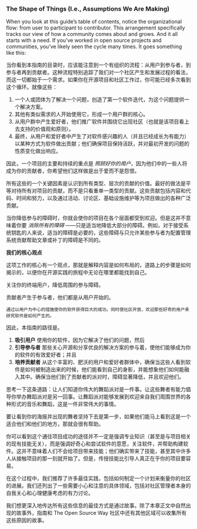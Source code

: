 ### The Shape of Things (I.e., Assumptions We Are Making)

When you look at this guide’s table of contents, notice the organizational flow: from user to
participant to contributor. This arrangement specifically tracks our view of how a community
comes about and grows. And it all starts with a need. If you’ve worked in open source projects and
communities, you’ve likely seen the cycle many times. It goes something like this:

当你看到本指南的目录时，应该能注意到一个有组织的流程：从用户到参与者，到参与者再到贡献者。这种流程特别追踪了我们对一个社区产生和发展过程的看法，而这一切都始于一个需求。如果你在开源项目和社区工作过，你可能已经多次看到这个循环。就像这些：

1. 一个人或团体为了解决一个问题，创造了第一个软件迭代，为这个问题提供一个解决方案。
2. 其他有类似需求的人开始使用它，形成一个用户群的核心。
3. 从用户群中产生爱好者，他们推广软件并围绕它出现社区（也就是该项目看上去支持的价值观和原则）。
4. 最终，从用户和爱好者中产生了对软件感兴趣的人（并且已经成长为有能力） 以某种方式为软件做出贡献；他们确保项目保持活跃，并对最初开发的问题的性质变化做出响应。

因此，一个项目的主要和持续的重点是 _照顾好你的用户_，因为他们中的一些人将成为你的贡献者，你希望他们这样做是出于爱而不是怨恨。

所有这些的一个关键因素是认识到所有类型、层次的贡献的价值。最好的做法是平等对待所有对项目的贡献，而不是只看重单一类型的贡献。这些贡献包括内容和代码、时间和努力，以及通过活动、讨论区、基础设施维护等为项目做出的各种广泛贡献。


当你降低参与的障碍时，你就会使你的项目在各个层面都受到欢迎。但是这并不意味着你要 _消除所有的障碍_ ——只是适当地降低大部分的障碍。例如，对于接受系统钥匙的人来说，适当的障碍是必要的，这些障碍与只允许某些参与者为配置管理系统贡献帮助文章或补丁的障碍是不同的。

**我们的核心观点**

这项工作的核心有一个观点，那就是解释内容是如何布局的，道路上的步骤是如何揭示的，以便你在开源实践的旅程中无论在哪里都能找到自己。

关注你的终端用户，降低周围的参与障碍。

贡献者产生于参与者，他们都是从用户开始的。

```
通过以用户为中心的措施使你的软件获得巨大的成功。同时使社区开放，欢迎那些好奇的用户来研究软件是如何产生的。
```

因此，本指南的路径是。

1. **吸引用户** 使用你的软件，因为它解决了他们的问题，然后
2. **引导参与者** 那些关心开源和分享优良的解决方案的参与着，使他们能够成为你的软件的有效爱好者；并且
3. **培养贡献者** 从这个丰富的、肥沃的用户和爱好者群体中，确保当这些人看到软件是如何被制造出来的时候，他们能看到自己的身影，并能想象他们如何能融入其中。确保当他们到了贡献者的派对时，障碍显著降低，并且欢迎他们。

思考一下这条道路：让人们知道你伟大的舞蹈派对是一件事。让这些舞者有能力倡导你举办舞蹈派对是另一回事。让舞蹈派对能够发展到欢迎来自我们周围世界的各种形式的音乐和舞蹈，这是一件非常伟大的事情。

要让看到你的海报并出现的舞者坚持下去是第一步，如果他们能马上看到这是一个适合他们和他们的地方，那就会很有帮助。

你可以看到这个通往项目成功的途径并不一定是强调专业知识（甚至是与项目相关的现有技能无关），而是强调好奇心和尝试软件的意愿，关注软件，并帮助构建软件。这并不意味着人们不会给项目带来技能；他们确实带来了技能，甚至其中许多人从接触项目的那一刻就开始了。但是，传授技能比引导人真正在乎你的项目要容易。

在这个过程中，我们推荐了许多最佳实践，包括如何制定一个计划来衡量你的社区的进展。我们还列出了一些需要小心和注意的具体领域，包括对社区管理者本身的自我关心和心理健康考虑的有力讨论。

我们想更深入地传达所有这些信息的最佳方式是通过故事。除了本章正文中自然出现的故事外，指南和 The Open Source Way 社区中还有其他区域可以收集所有这些原因的故事。
